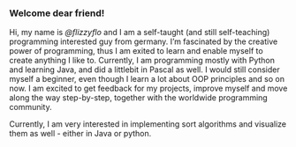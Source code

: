 ### Welcome dear friend!

Hi, my name is _@flizzyflo_ and I am a self-taught (and still self-teaching) programming interested guy from germany.
I’m fascinated by the creative power of programming, thus I am exited to learn and enable myself to create anything I like to.
Currently, I am programming mostly with Python and learning Java, and did a littlebit in Pascal as well. I would still consider myself a beginner, even though I learn a lot about OOP principles and so on now.
I am excited to get feedback for my projects, improve myself and move along the way step-by-step, together with the worldwide programming community.

Currently, I am very interested in implementing sort algorithms and visualize them as well - either in Java or python.

<!---
flizzyflo/flizzyflo is a ✨ special ✨ repository because its `README.md` (this file) appears on your GitHub profile.
You can click the Preview link to take a look at your changes.
--->
